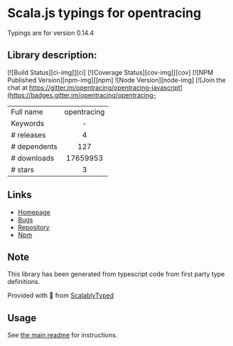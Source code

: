 
# Scala.js typings for opentracing

Typings are for version 0.14.4

## Library description:
[![Build Status][ci-img]][ci] [![Coverage Status][cov-img]][cov] [![NPM Published Version][npm-img]][npm] ![Node Version][node-img] [![Join the chat at https://gitter.im/opentracing/opentracing-javascript](https://badges.gitter.im/opentracing/opentracing-

|                    |                 |
| ------------------ | :-------------: |
| Full name          | opentracing |
| Keywords           | - |
| # releases         | 4 |
| # dependents       | 127 |
| # downloads        | 17659953 |
| # stars            | 3 |

## Links
- [Homepage](https://github.com/opentracing/opentracing-javascript#readme)
- [Bugs](https://github.com/opentracing/opentracing-javascript/issues)
- [Repository](https://github.com/opentracing/opentracing-javascript)
- [Npm](https://www.npmjs.com/package/opentracing)
    


## Note
This library has been generated from typescript code from first party type definitions.

Provided with :purple_heart: from [ScalablyTyped](https://github.com/oyvindberg/ScalablyTyped)

## Usage
See [the main readme](../../readme.md) for instructions.


